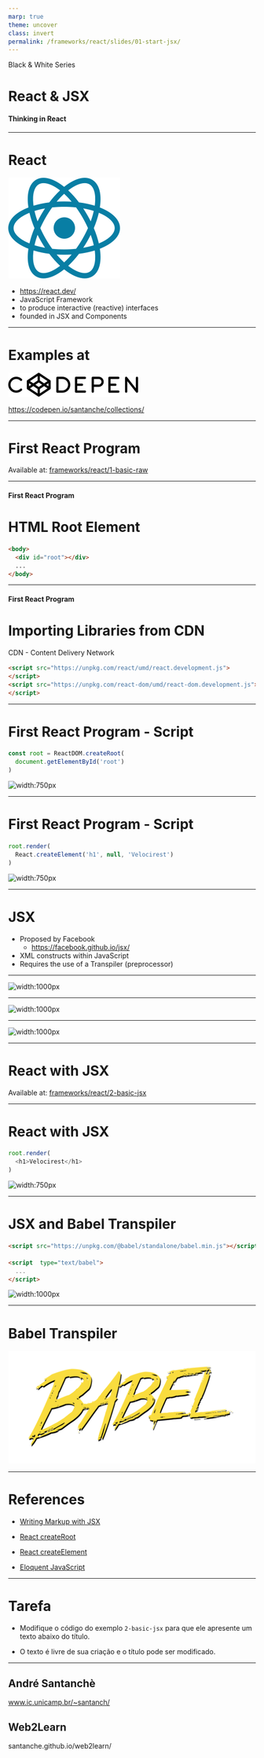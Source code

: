 ```yaml
---
marp: true
theme: uncover
class: invert
permalink: /frameworks/react/slides/01-start-jsx/
---
```


Black & White Series

# React & JSX

#### Thinking in React

---

<!-- class: lead -->

# React

![width:150px](../../../../frameworks/react/slides/images/react-logo.svg)

* https://react.dev/
* JavaScript Framework
* to produce interactive (reactive) interfaces
* founded in JSX and Components

---

# Examples at

![width:400px](../../../../frameworks/react/slides/images/codepen-logo.svg)

https://codepen.io/santanche/collections/

---

# First React Program

Available at: [frameworks/react/1-basic-raw](https://github.com/santanche/web2learn/tree/master/frameworks/react/1-basic-raw)

---

#### First React Program
# HTML Root Element

~~~html
<body>
  <div id="root"></div>
  ...
</body>
~~~

---

#### First React Program
# Importing Libraries from CDN

CDN - Content Delivery Network

~~~html
<script src="https://unpkg.com/react/umd/react.development.js">
</script>
<script src="https://unpkg.com/react-dom/umd/react-dom.development.js">
</script>
~~~

---

# First React Program - Script

~~~js
const root = ReactDOM.createRoot(
  document.getElementById('root')
)
~~~

![width:750px](../../../../frameworks/react/slides/images/root.svg)

---

# First React Program - Script

~~~js
root.render(
  React.createElement('h1', null, 'Velocirest')
)
~~~

![width:750px](../../../../frameworks/react/slides/images/render.svg)

---

# JSX

* Proposed by Facebook
  * https://facebook.github.io/jsx/
* XML constructs within JavaScript
* Requires the use of a Transpiler (preprocessor)

---

![width:1000px](../../../../frameworks/react/slides/images/page-code-1.svg)

---

![width:1000px](../../../../frameworks/react/slides/images/page-code-2.svg)

---


![width:1000px](../../../../frameworks/react/slides/images/page-code-3.svg)

---

# React with JSX

Available at: [frameworks/react/2-basic-jsx](https://github.com/santanche/web2learn/tree/master/frameworks/react/2-basic-jsx)

---

# React with JSX

~~~js
root.render(
  <h1>Velocirest</h1>
)
~~~

![width:750px](../../../../frameworks/react/slides/images/render-jsx.svg)

---

# JSX and Babel Transpiler

~~~html
<script src="https://unpkg.com/@babel/standalone/babel.min.js"></script>

<script  type="text/babel">
  ...
</script>
~~~

![width:1000px](../../../../frameworks/react/slides/images/render-transpiler.svg)

---

# Babel Transpiler

![width:750px](../../../../frameworks/react/slides/images/babel.svg)

---

# References

* [Writing Markup with JSX](https://react.dev/learn/writing-markup-with-jsx)

* [React createRoot](https://react.dev/reference/react-dom/client/createRoot)

* [React createElement](https://react.dev/reference/react/createElement)

* [Eloquent JavaScript](https://eloquentjavascript.net/)

---

# Tarefa

* Modifique o código do exemplo `2-basic-jsx` para que ele apresente um texto abaixo do título.

* O texto é livre de sua criação e o título pode ser modificado.

---

<!-- class: invert -->

## André Santanchè

www.ic.unicamp.br/~santanch/

## Web2Learn

santanche.github.io/web2learn/